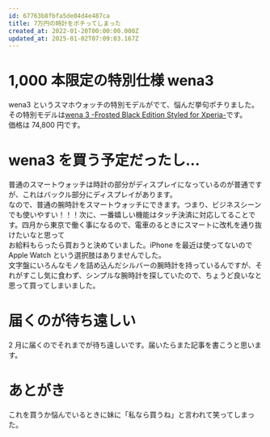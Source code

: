 ```yaml
---
id: 67763b8fbfa5de04d4e487ca
title: 7万円の時計をポチってしまった
created_at: 2022-01-20T00:00:00.000Z
updated_at: 2025-01-02T07:09:03.167Z
---
```


<h1>1,000 本限定の特別仕様 wena3</h1>
<p>wena3 というスマホウォッチの特別モデルがでて、悩んだ挙句ポチりました。<br>
その特別モデルは<a href="https://www.sony.jp/smartwatch/products/WNW-SB22A/">wena 3 -Frosted Black Edition Styled for Xperia-</a>です。<br>
価格は 74,800 円です。</p>
<h1>wena3 を買う予定だったし...</h1>
<p>普通のスマートウォッチは時計の部分がディスプレイになっているのが普通ですが、これはバックル部分にディスプレイがあります。<br>
なので、普通の腕時計をスマートウォッチにできます。つまり、ビジネスシーンでも使いやすい！！！次に、一番嬉しい機能はタッチ決済に対応してることです。四月から東京で働く事になるので、電車のるときにスマートに改札を通り抜けたいなと思って<br>
お給料もらったら買おうと決めていました。iPhone を最近は使ってないので Apple Watch という選択肢はありませんでした。<br>
文字盤にいろんなモノを詰め込んだシルバーの腕時計を持っているんですが、それがすこし気に食わず、シンプルな腕時計を探していたので、ちょうど良いなと思って買ってしまいました。</p>
<h1>届くのが待ち遠しい</h1>
<p>2 月に届くのでそれまでが待ち遠しいです。届いたらまた記事を書こうと思います。</p>
<h1>あとがき</h1>
<p>これを買うか悩んでいるときに妹に「私なら買うね」と言われて笑ってしまった。</p>
